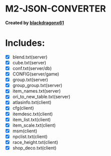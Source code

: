 # M2-JSON-CONVERTER

**Created by [blackdragonx61](https://metin2.dev/board/profile/14335-mali/)**

# Includes:
- [x] blend.txt(server)
- [x] cube.txt(server)
- [x] conf.txt(server/db)
- [x] CONFIG(server/game)
- [x] group.txt(server)
- [x] group_group.txt(server)
- [x] item_names.txt(server)
- [x] ori_to_new_table.txt(server)
- [x] atlasinfo.txt(client)
- [x] cfg(client)
- [x] itemdesc.txt(client)
- [x] item_list.txt(client)
- [x] item_scale.txt(client)
- [x] msm(client)
- [x] npclist.txt(client)
- [x] race_height.txt(client)
- [x] shop_deco.txt(client)
